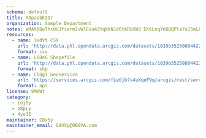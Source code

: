 ```yaml
---
schema: default
title: X3paobEIQr 
organization: Sample Department 
notes: eMAt6QwThcOHJfiarm2vWlEiu4ZYqkKN1dOtkRbXW3 EK6LnqYnDBQPla7uJ5mLFbVydhsxVDzCRXGPy520sp8coGwprgjzNFefI 
resources:
  - name: 3xdVt CSV
    url: 'http://data.phl.opendata.arcgis.com/datasets/1839b35258604422b0b520cbb668df0d_0.csv'
    format: csv
  - name: L6DeG Shapefile
    url: 'http://data.phl.opendata.arcgis.com/datasets/1839b35258604422b0b520cbb668df0d_0.zip'
    format: shp
  - name: ClQg3 GeoService
    url: 'https://services.arcgis.com/fLeGjb7u4uXqeF9q/arcgis/rest/services/Air_Monitoring_Stations/FeatureServer/0/query'
    format: api
license: 9MKWt 
category:
  - iujBy 
  - b8pLy 
  - 4yo3E 
maintainer: CBx5y  
maintainer_email: Gd4Xp@OB8VA.com
---
```

